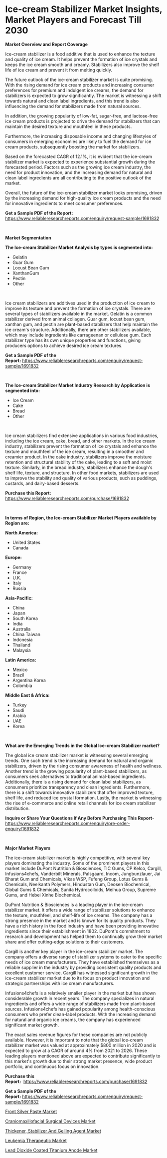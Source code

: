 <p><h1>Ice-cream Stabilizer Market Insights, Market Players and Forecast Till 2030</h1></p><p><strong>Market Overview and Report Coverage</strong></p>
<p><p>Ice-cream stabilizer is a food additive that is used to enhance the texture and quality of ice cream. It helps prevent the formation of ice crystals and keeps the ice cream smooth and creamy. Stabilizers also improve the shelf life of ice cream and prevent it from melting quickly.</p><p>The future outlook of the ice-cream stabilizer market is quite promising. With the rising demand for ice cream products and increasing consumer preferences for premium and indulgent ice creams, the demand for stabilizers is expected to grow significantly. The market is witnessing a shift towards natural and clean label ingredients, and this trend is also influencing the demand for stabilizers made from natural sources.</p><p>In addition, the growing popularity of low-fat, sugar-free, and lactose-free ice cream products is projected to drive the demand for stabilizers that can maintain the desired texture and mouthfeel in these products.</p><p>Furthermore, the increasing disposable income and changing lifestyles of consumers in emerging economies are likely to fuel the demand for ice cream products, subsequently boosting the market for stabilizers.</p><p>Based on the forecasted CAGR of 12.1%, it is evident that the ice-cream stabilizer market is expected to experience substantial growth during the forecasted period. Factors such as the growing ice cream industry, the need for product innovation, and the increasing demand for natural and clean label ingredients are all contributing to the positive outlook of the market.</p><p>Overall, the future of the ice-cream stabilizer market looks promising, driven by the increasing demand for high-quality ice cream products and the need for innovative ingredients to meet consumer preferences.</p></p>
<p><strong>Get a Sample PDF of the Report:</strong> <a href="https://www.reliableresearchreports.com/enquiry/request-sample/1691832">https://www.reliableresearchreports.com/enquiry/request-sample/1691832</a></p>
<p>&nbsp;</p>
<p><strong>Market Segmentation</strong></p>
<p><strong>The Ice-cream Stabilizer Market Analysis by types is segmented into:</strong></p>
<p><ul><li>Gelatin</li><li>Guar Gum</li><li>Locust Bean Gum</li><li>XanthanGum</li><li>Pectin</li><li>Other</li></ul></p>
<p>&nbsp;</p>
<p><p>Ice cream stabilizers are additives used in the production of ice cream to improve its texture and prevent the formation of ice crystals. There are several types of stabilizers available in the market. Gelatin is a common stabilizer derived from animal collagen. Guar gum, locust bean gum, xanthan gum, and pectin are plant-based stabilizers that help maintain the ice cream's structure. Additionally, there are other stabilizers available, which may include ingredients like carrageenan or cellulose gum. Each stabilizer type has its own unique properties and functions, giving producers options to achieve desired ice cream textures.</p></p>
<p><strong>Get a Sample PDF of the Report:</strong>&nbsp;<a href="https://www.reliableresearchreports.com/enquiry/request-sample/1691832">https://www.reliableresearchreports.com/enquiry/request-sample/1691832</a></p>
<p>&nbsp;</p>
<p><strong>The Ice-cream Stabilizer Market Industry Research by Application is segmented into:</strong></p>
<p><ul><li>Ice Cream</li><li>Cake</li><li>Bread</li><li>Other</li></ul></p>
<p>&nbsp;</p>
<p><p>Ice cream stabilizers find extensive applications in various food industries, including the ice cream, cake, bread, and other markets. In the ice cream industry, stabilizers prevent the formation of ice crystals and enhance the texture and mouthfeel of the ice cream, resulting in a smoother and creamier product. In the cake industry, stabilizers improve the moisture retention and structural stability of the cake, leading to a soft and moist texture. Similarly, in the bread industry, stabilizers enhance the dough's shelf life, texture, and structure. In other food markets, stabilizers are used to improve the stability and quality of various products, such as puddings, custards, and dairy-based desserts.</p></p>
<p><strong>Purchase this Report:</strong>&nbsp; <a href="https://www.reliableresearchreports.com/purchase/1691832">https://www.reliableresearchreports.com/purchase/1691832</a></p>
<p>&nbsp;</p>
<p><strong>In terms of Region, the Ice-cream Stabilizer Market Players available by Region are:</strong></p>
<p>
    <p> <strong> North America: </strong>
        <ul>
            <li>United States</li>
            <li>Canada</li>
        </ul>
        </p> 
    <p> <strong> Europe: </strong>
        <ul>
            <li>Germany</li>
            <li>France</li>
            <li>U.K.</li>
            <li>Italy</li>
            <li>Russia</li>
        </ul>
        </p> 
    <p> <strong> Asia-Pacific: </strong>
        <ul>
            <li>China</li>
            <li>Japan</li>
            <li>South Korea</li>
            <li>India</li>
            <li>Australia</li>
            <li>China Taiwan</li>
            <li>Indonesia</li>
            <li>Thailand</li>
            <li>Malaysia</li>
        </ul>
        </p> 
    <p> <strong> Latin America: </strong>
        <ul>
            <li>Mexico</li>
            <li>Brazil</li>
            <li>Argentina Korea</li>
            <li>Colombia</li>
        </ul>
        </p> 
    <p> <strong> Middle East & Africa: </strong>
        <ul>
            <li>Turkey</li>
            <li>Saudi</li>
            <li>Arabia</li>
            <li>UAE</li>
            <li>Korea</li>
        </ul>
    </p>
    </p>
<p>&nbsp;</p>
<p><strong>What are the Emerging Trends in the Global Ice-cream Stabilizer market?</strong></p>
<p><p>The global ice cream stabilizer market is witnessing several emerging trends. One such trend is the increasing demand for natural and organic stabilizers, driven by the rising consumer awareness of health and wellness. Another trend is the growing popularity of plant-based stabilizers, as consumers seek alternatives to traditional animal-based ingredients. Additionally, there is a rising demand for clean label stabilizers, as consumers prioritize transparency and clean ingredients. Furthermore, there is a shift towards innovative stabilizers that offer improved texture, shelf life, and reduced ice crystal formation. Lastly, the market is witnessing the rise of e-commerce and online retail channels for ice cream stabilizer distribution.</p></p>
<p><strong>Inquire or Share Your Questions If Any Before Purchasing This Report</strong>- <a href="https://www.reliableresearchreports.com/enquiry/pre-order-enquiry/1691832">https://www.reliableresearchreports.com/enquiry/pre-order-enquiry/1691832</a></p>
<p>&nbsp;</p>
<p><strong>Major Market Players</strong></p>
<p><p>The ice-cream stabilizer market is highly competitive, with several key players dominating the industry. Some of the prominent players in this market include DuPont Nutrition & Biosciences, TIC Gums, CP Kelco, Cargill, Infusions4chefs, Vanderbilt Minerals, Palsgaard, Incom, Jungbunzlauer, Jai Bharat Gum and Chemicals, Vikas WSP, Fufeng Group, Lotus Gums & Chemicals, Neelkanth Polymers, Hindustan Gum, Deosen Biochemical, Global Gums & Chemicals, Sunita Hydrocolloids, Meihua Group, Supreme Gums, and Hebei Xinhe Biochemical.</p><p>DuPont Nutrition & Biosciences is a leading player in the ice-cream stabilizer market. It offers a wide range of stabilizer solutions to enhance the texture, mouthfeel, and shelf-life of ice creams. The company has a strong presence in the market and is known for its quality products. They have a rich history in the food industry and have been providing innovative ingredients since their establishment in 1802. DuPont's commitment to research and development has helped them to continually grow their market share and offer cutting-edge solutions to their customers.</p><p>Cargill is another key player in the ice-cream stabilizer market. The company offers a diverse range of stabilizer systems to cater to the specific needs of ice cream manufacturers. They have established themselves as a reliable supplier in the industry by providing consistent quality products and excellent customer service. Cargill has witnessed significant growth in the ice-cream stabilizer market due to its focus on product innovation and strategic partnerships with ice cream manufacturers.</p><p>Infusions4chefs is a relatively smaller player in the market but has shown considerable growth in recent years. The company specializes in natural ingredients and offers a wide range of stabilizers made from plant-based sources. Infusions4chefs has gained popularity among health-conscious consumers who prefer clean-label products. With the increasing demand for natural and organic ice creams, the company has experienced significant market growth.</p><p>The exact sales revenue figures for these companies are not publicly available. However, it is important to note that the global ice-cream stabilizer market was valued at approximately $800 million in 2020 and is expected to grow at a CAGR of around 4% from 2021 to 2026. These leading players mentioned above are expected to contribute significantly to this market's growth due to their strong market presence, wide product portfolio, and continuous focus on innovation.</p></p>
<p><strong>Purchase this Report:</strong>&nbsp;&nbsp;<a href="https://www.reliableresearchreports.com/purchase/1691832">https://www.reliableresearchreports.com/purchase/1691832</a></p>
<p></p>
<p><strong>Get a Sample PDF of the Report:</strong>&nbsp;<a href="https://www.reliableresearchreports.com/enquiry/request-sample/1691832">https://www.reliableresearchreports.com/enquiry/request-sample/1691832</a></p>
<p><p><a href="https://github.com/sheetalreportprime/Market-Research-Report-List-1/blob/main/front-silver-paste-market.md">Front Silver Paste Market</a></p><p><a href="https://medium.com/@haileeferry/craniomaxillofacial-surgical-devices-market-insight-market-trends-growth-forecasted-from-2023-to-c9d503335b01">Craniomaxillofacial Surgical Devices Market</a></p><p><a href="https://github.com/shivangireportprime/Market-Research-Report-List-1/blob/main/thickener-stabilizer-and-gelling-agent-market.md">Thickener, Stabilizer And Gelling Agent Market</a></p><p><a href="https://www.linkedin.com/pulse/leukemia-therapeutic-market-research-report-provides-thorough-qnrie/">Leukemia Therapeutic Market</a></p><p><a href="https://medium.com/@elenaglover2023/lead-dioxide-coated-titanium-anode-market-trends-forecast-and-competitive-analysis-to-2030-2b622c6dd090">Lead Dioxide Coated Titanium Anode Market</a></p></p>
